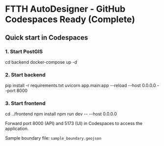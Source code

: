 # FTTH AutoDesigner - GitHub Codespaces Ready (Complete)
## Quick start in Codespaces

### 1. Start PostGIS
cd backend
docker-compose up -d

### 2. Start backend
pip install -r requirements.txt
uvicorn app.main:app --reload --host 0.0.0.0 --port 8000

### 3. Start frontend
cd ../frontend
npm install
npm run dev -- --host 0.0.0.0

Forward port 8000 (API) and 5173 (UI) in Codespaces to access the application.

Sample boundary file: `sample_boundary.geojson`
